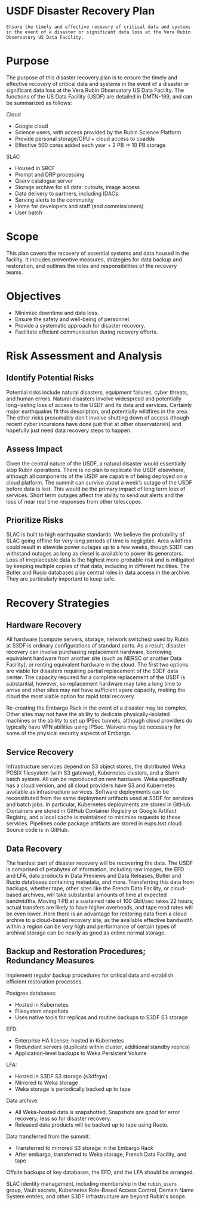 # USDF Disaster Recovery Plan

```{abstract}
Ensure the timely and effective recovery of critical data and systems in the event of a disaster or significant data loss at the Vera Rubin Observatory US Data Facility.
```

Purpose
=======
The purpose of this disaster recovery plan is to ensure the timely and effective recovery of critical data and systems in the event of a disaster or significant data loss at the Vera Rubin Observatory US Data Facility. The functions of the US Data Facility (USDF) are detailed in DMTN-189, and can be summarized as follows:

Cloud
- Google cloud
- Science users, with access provided by the Rubin Science Platform
- Provide personal storage/CPU + cloud access to coadds
- Effective 500 cores added each year + 2 PB → 10 PB storage

SLAC
- Housed in SRCF
- Prompt and DRP processing
- Qserv catalogue server
- Storage archive for all data: cutouts, image access
- Data delivery to partners, including IDACs.
- Serving alerts to the community
- Home for developers and staff (and commissioners)
- User batch


Scope
=====
This plan covers the recovery of essential systems and data housed in the facility. It includes preventive measures, strategies for data backup and restoration, and outlines the roles and responsibilities of the recovery teams.

Objectives
==========

- Minimize downtime and data loss.
- Ensure the safety and well-being of personnel.
- Provide a systematic approach for disaster recovery.
- Facilitate efficient communication during recovery efforts.

Risk Assessment and Analysis
============================

Identify Potential Risks
------------------------

Potential risks include natural disasters, equipment failures, cyber threats, and human errors.
Natural disasters involve widespread and potentially long-lasting loss of access to the USDF and its data and services. Certainly major earthquakes fit this description, and potentially wildfires in the area.
The other risks presumably don’t involve shutting down of access (though recent cyber incursions have done just that at other observatories) and hopefully just need data recovery steps to happen.

Assess Impact
-------------

Given the central nature of the USDF, a natural disaster would essentially stop Rubin operations. There is no plan to replicate the USDF elsewhere, although all components of the USDF are capable of being deployed on a cloud platform.
The summit can survive about a week’s outage of the USDF before data is lost. This would be the primary impact of long term loss of services.
 Short term outages affect the ability to send out alerts and the loss of near real time responses from other telescopes.
 
Prioritize Risks
----------------

SLAC is built to high earthquake standards. We believe the probability of SLAC going offline for very long periods of time is negligible. Area wildfires could result in sitewide power outages up to a few weeks, though S3DF can withstand outages as long as diesel is available to power its generators.
Loss of irreplaceable data is the highest more-probable risk and is mitigated by keeping multiple copies of that data, including in different facilities.
The Butler and Rucio databases play central roles in data access in the archive. They are particularly important to keep safe.

Recovery Strategies
===================

Hardware Recovery
-----------------

All hardware (compute servers, storage, network switches) used by Rubin at S3DF is ordinary configurations of standard parts.
As a result, disaster recovery can involve purchasing replacement hardware, borrowing equivalent hardware from another site (such as NERSC or another Data Facility), or renting equivalent hardware in the cloud.
The first two options are viable for disasters requiring partial replacement of the S3DF data center.
The capacity required for a complete replacement of the USDF is substantial, however, so replacement hardware may take a long time to arrive and other sites may not have sufficient spare capacity, making the cloud the most viable option for rapid total recovery.

Re-creating the Embargo Rack in the event of a disaster may be complex.
Other sites may not have the ability to dedicate physically-isolated machines or the ability to set up IPSec tunnels, although cloud providers do typically have VPN abilities using IPSec.
Waivers may be necessary for some of the physical security aspects of Embargo.

Service Recovery
----------------

Infrastructure services depend on S3 object stores, the distributed Weka POSIX filesystem (with S3 gateway), Kubernetes clusters, and a Slurm batch system.
All can be reproduced on new hardware.
Weka specifically has a cloud version, and all cloud providers have S3 and Kubernetes available as infrastructure services.
Software deployments can be reconstituted from the same deployment artifacts used at S3DF for services and batch jobs.
In particular, Kubernetes deployments are stored in GitHub.
Containers are stored in GitHub Container Registry or Google Artifact Registry, and a local cache is maintained to minimize requests to these services.
Pipelines code package artifacts are stored in eups.lsst.cloud.
Source code is in GitHub.

Data Recovery
-------------

The hardest part of disaster recovery will be recovering the data.
The USDF is comprised of petabytes of information, including raw images, the EFD and LFA, data products in Data Previews and Data Releases, Butler and Rucio databases containing metadata, and more.
Transferring this data from backups, whether tape, other sites like the French Data Facility, or cloud-based archives, will take substantial amounts of time at expected bandwidths.
Moving 1 PB at a sustained rate of 100 Gbit/sec takes 22 hours; actual transfers are likely to have higher overheads, and tape read rates will be even lower.
Here there is an advantage for restoring data from a cloud archive to a cloud-based recovery site, as the available effective bandwidth within a region can be very high and performance of certain types of archival storage can be nearly as good as online normal storage.


Backup and Restoration Procedures; Redundancy Measures
------------------------------------------------------

Implement regular backup procedures for critical data and establish efficient restoration processes.

Postgres databases:
- Hosted in Kubernetes
- Filesystem snapshots
- Uses native tools for replicas and routine backups to S3DF S3 storage

EFD:
- Enterprise HA license; hosted in Kubernetes
- Redundant servers (duplicate within cluster, additional standby replica)
- Application-level backups to Weka Persistent Volume

LFA:
- Hosted in S3DF S3 storage (s3dfrgw)
- Mirrored to Weka storage
- Weka storage is periodically backed up to tape

Data archive:
- All Weka-hosted data is snapshotted. Snapshots are good for error recovery; less so for disaster recovery.
- Released data products will be backed up to tape using Rucio.

Data transferred from the summit:
- Transferred to mirrored S3 storage in the Embargo Rack
- After embargo, transferred to Weka storage, French Data Facility, and tape

Offsite backups of key databases, the EFD, and the LFA should be arranged.

SLAC identity management, including membership in the ``rubin_users`` group, Vault secrets, Kubernetes Role-Based Access Control, Domain Name System entries, and other S3DF infrastructure are beyond Rubin's scope.
